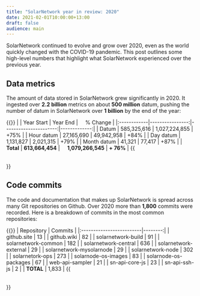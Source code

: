 ```yaml
---
title: "SolarNetwork year in review: 2020"
date: 2021-02-01T10:00:00+13:00
draft: false
audience: main
---
```

SolarNetwork continued to evolve and grow over 2020, even as the world quickly changed with the
COVID-19 pandemic. This post outlines some high-level numbers that highlight what SolarNetwork
experienced over the previous year.

<!--more-->

## Data metrics

The amount of data stored in SolarNetwork grew significantly in 2020. It ingested over
**2.2 billion** metrics on about **500 million** datum, pushing the number of datum in SolarNetwork
over **1 billion** by the end of the year:

{{<table>}}
|             | Year Start      | Year End              |     % Change |
|:------------|----------------:|----------------------:|-------------:|
| Datum       | 585,325,616     | 1,027,224,855         | +75%         |
| Hour datum  | 27,165,690      | 49,942,958            | +84%         |
| Day datum   | 1,131,827       | 2,021,315             | +79%         |
| Month datum | 41,321          | 77,417                | +87%         |
| **Total**   | **613,664,454** |     **1,079,266,545** | **+ 76%**    |
{{</table>}}

## Code commits

The code and documentation that makes up SolarNetwork is spread across many Git repositories on
Github. Over 2020 more than **1,800** commits were recorded. Here is a breakdown of commits in the
most common repositories:

{{<table>}}
| Repository               | Commits |
|:-------------------------|--------:|
| github.site              | 13      |
| github.wiki              | 82      |
| solarnetwork-build       | 91      |
| solarnetwork-common      | 182     |
| solarnetwork-central     | 636     |
| solarnetwork-external    | 29      |
| solarnetwork-mysolarnode | 29      |
| solarnetwork-node        | 302     |
| solarnetork-ops          | 273     |
| solarnode-os-images      | 83      |
| solarnode-os-packages    | 67      |
| web-api-sampler          | 21      |
| sn-api-core-js           | 23      |
| sn-api-ssh-js            | 2       |
| **TOTAL**                | 1,833   |
{{</table>}}
